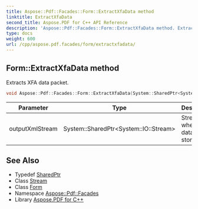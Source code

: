 ```yaml
---
title: Aspose::Pdf::Facades::Form::ExtractXfaData method
linktitle: ExtractXfaData
second_title: Aspose.PDF for C++ API Reference
description: 'Aspose::Pdf::Facades::Form::ExtractXfaData method. Extracts XFA data packet in C++.'
type: docs
weight: 600
url: /cpp/aspose.pdf.facades/form/extractxfadata/
---
```

## Form::ExtractXfaData method


Extracts XFA data packet.

```cpp
void Aspose::Pdf::Facades::Form::ExtractXfaData(System::SharedPtr<System::IO::Stream> outputXmlStream)
```


| Parameter | Type | Description |
| --- | --- | --- |
| outputXmlStream | System::SharedPtr\<System::IO::Stream\> | Stream where XML data will be stored. |

## See Also

* Typedef [SharedPtr](../../../system/sharedptr/)
* Class [Stream](../../../system.io/stream/)
* Class [Form](../)
* Namespace [Aspose::Pdf::Facades](../../)
* Library [Aspose.PDF for C++](../../../)
